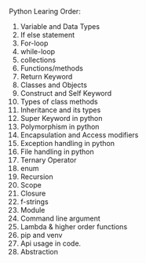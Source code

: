 Python Learing Order:

1. Variable and Data Types
2. If else statement 
3. For-loop
4. while-loop
5. collections
6. Functions/methods
7. Return Keyword
8. Classes and Objects
9. Construct and Self Keyword
10. Types of class methods
11. Inheritance and its types
12. Super Keyword in python
13. Polymorphism in python
14. Encapsulation and Access modifiers
15. Exception handling in python
16. File handling in python
17. Ternary Operator
18. enum
19. Recursion
20. Scope
21. Closure
22. f-strings
23. Module
24. Command line argument
25. Lambda & higher order functions
26. pip and venv
27. Api usage in code.
28. Abstraction